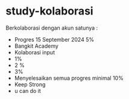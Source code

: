# study-kolaborasi
Berkolaborasi dengan akun satunya :

- Progres 15 September 2024 5%
- Bangkit Academy
- Kolaborasi input
- 1%
- 2 %
- 3%
- Menyelesaikan semua progres minimal 10%
- Keep Strong
- u can do it
